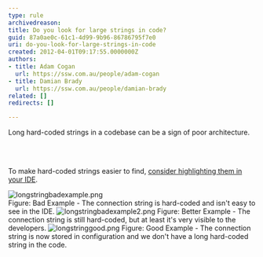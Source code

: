 ```yaml
---
type: rule
archivedreason: 
title: Do you look for large strings in code?
guid: 87a0ae0c-61c1-4d99-9b96-86786795f7e0
uri: do-you-look-for-large-strings-in-code
created: 2012-04-01T09:17:55.0000000Z
authors:
- title: Adam Cogan
  url: https://ssw.com.au/people/adam-cogan
- title: Damian Brady
  url: https://ssw.com.au/people/damian-brady
related: []
redirects: []

---
```



<p>Long hard-coded strings in a codebase can be a sign of poor architecture.</p>
<br><excerpt class='endintro'></excerpt><br>
<p>​To make hard-coded strings easier to find, <a href="/SoftwareDevelopment/RulesToBetterDotNETProjects/Pages/HlightStrings.aspx">consider highlighting them in your IDE</a>.</p>
<img alt="longstringbadexample.png" src="/SoftwareDevelopment/RulestobetterArchitectureandCodeReview/PublishingImages/LongStringBadExample.png" class="ms-rteCustom-ImageArea" /><br>
<span class="ssw-rteStyle-FigureBad">Figure&#58; Bad Example - The connection string is hard-coded and isn't easy to see in the IDE.</span>
<img alt="longstringbadexample2.png" src="/SoftwareDevelopment/RulestobetterArchitectureandCodeReview/PublishingImages/longstringbadexample2.png" class="ms-rteCustom-ImageArea" />
<span class="ssw-rteStyle-FigureBad">Figure&#58; Better Example - The connection string is still hard-coded, but at least it's very visible to the developers.</span>
<img alt="longstringgood.png" src="/SoftwareDevelopment/RulestobetterArchitectureandCodeReview/PublishingImages/ShortStrings.png" class="ms-rteCustom-ImageArea" />
<span class="ssw-rteStyle-FigureGood">Figure&#58; Good Example - The connection string is now stored in configuration and we don't have a long hard-coded string in the code.</span>


